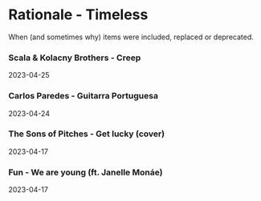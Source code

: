 # Rationale - Timeless

When (and sometimes why) items were included, replaced or deprecated.

### Scala & Kolacny Brothers - Creep

2023-04-25

### Carlos Paredes - Guitarra Portuguesa

2023-04-24

### The Sons of Pitches - Get lucky (cover)

2023-04-17

### Fun - We are young (ft. Janelle Monáe)

2023-04-17